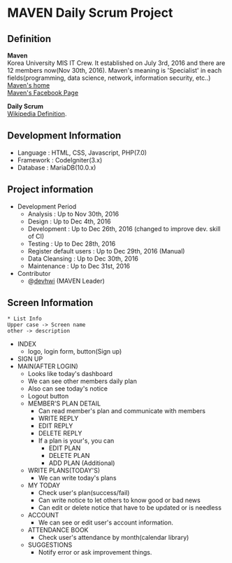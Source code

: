 # MAVEN Daily Scrum Project

## Definition
**Maven**<br>
Korea University MIS IT Crew. It established on July 3rd, 2016 and there are 12 members now(Nov 30th, 2016). Maven's meaning is 'Specialist' in each fields(programming, data science, network, information security, etc..)<br>
[Maven's home](http://mismaven.kr "Go to Maven's homepage")<br>
[Maven's Facebook Page](https://www.facebook.com/mismaven)

**Daily Scrum**<br>
[Wikipedia Definition](https://en.wikipedia.org/wiki/Scrum_(software_development)#Daily_Scrum "Wikipedia Definition").

## Development Information
  * Language : HTML, CSS, Javascript, PHP(7.0)
  * Framework : CodeIgniter(3.x)
  * Database : MariaDB(10.0.x)

## Project information
  * Development Period
    * Analysis : Up to Nov 30th, 2016
    * Design : Up to Dec 4th, 2016
    * Development : Up to Dec 26th, 2016 (changed to improve dev. skill of CI)
    * Testing : Up to Dec 28th, 2016
    * Register default users : Up to Dec 29th, 2016 (Manual)
    * Data Cleansing : Up to Dec 30th, 2016
    * Maintenance : Up to Dec 31st, 2016
  * Contributor
    * @[devhwi](https://www.github.com/devhwi) (MAVEN Leader)

## Screen Information
  ```
  * List Info
  Upper case -> Screen name
  other -> description
  ```
  * INDEX
    * logo, login form, button(Sign up)
  * SIGN UP
  * MAIN(AFTER LOGIN)
    * Looks like today's dashboard
    * We can see other members daily plan
    * Also can see today's notice
    * Logout button
    * MEMBER'S PLAN DETAIL
      * Can read member's plan and communicate with members
      * WRITE REPLY
      * EDIT REPLY
      * DELETE REPLY
      * If a plan is your's, you can
        * EDIT PLAN
        * DELETE PLAN
        * ADD PLAN (Additional)
    * WRITE PLANS(TODAY'S)
      * We can write today's plans
    * MY TODAY
      * Check user's plan(success/fail)
      * Can write notice to let others to know good or bad news
      * Can edit or delete notice that have to be updated or is needless
    * ACCOUNT
      * We can see or edit user's account information.
    * ATTENDANCE BOOK
      * Check user's attendance by month(calendar library)
    * SUGGESTIONS
      * Notify error or ask improvement things.
